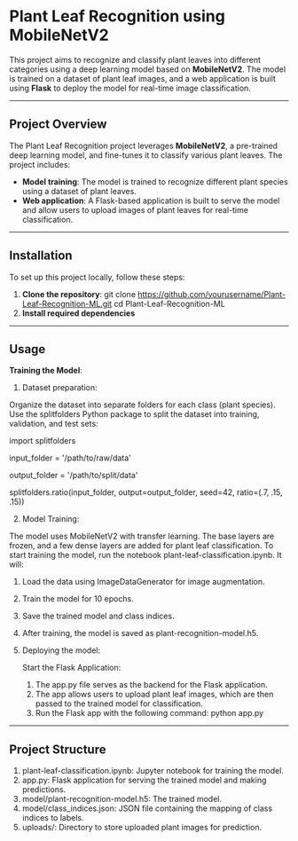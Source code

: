 # Plant Leaf Recognition using MobileNetV2

This project aims to recognize and classify plant leaves into different categories using a deep learning model based on **MobileNetV2**. 
The model is trained on a dataset of plant leaf images, and a web application is built using **Flask** to deploy the model for real-time image 
classification.

---

## Project Overview

The Plant Leaf Recognition project leverages **MobileNetV2**, a pre-trained deep learning model, and fine-tunes it to classify various plant leaves. 
The project includes:
- **Model training**: The model is trained to recognize different plant species using a dataset of plant leaves.
- **Web application**: A Flask-based application is built to serve the model and allow users to upload images of plant leaves for real-time classification.

---

## Installation

To set up this project locally, follow these steps:

1. **Clone the repository**:
   git clone https://github.com/yourusername/Plant-Leaf-Recognition-ML.git
   cd Plant-Leaf-Recognition-ML
2. **Install required dependencies**

---

## Usage

**Training the Model**:

1. Dataset preparation:

Organize the dataset into separate folders for each class (plant species).
Use the splitfolders Python package to split the dataset into training, validation, and test sets:

import splitfolders

input_folder = '/path/to/raw/data'

output_folder = '/path/to/split/data'

splitfolders.ratio(input_folder, output=output_folder, seed=42, ratio=(.7, .15, .15))

2. Model Training:

The model uses MobileNetV2 with transfer learning. The base layers are frozen, and a few dense layers are added for plant leaf classification.
To start training the model, run the notebook plant-leaf-classification.ipynb. It will:

   1. Load the data using ImageDataGenerator for image augmentation.
   2. Train the model for 10 epochs.
   3. Save the trained model and class indices.
   4. After training, the model is saved as plant-recognition-model.h5.

3. Deploying the model:

   Start the Flask Application:

    1. The app.py file serves as the backend for the Flask application.
    2. The app allows users to upload plant leaf images, which are then passed to the trained model for classification.
    3. Run the Flask app with the following command:
          python app.py

---

## Project Structure

   1. plant-leaf-classification.ipynb: Jupyter notebook for training the model.
   2. app.py: Flask application for serving the trained model and making predictions.
   3. model/plant-recognition-model.h5: The trained model.
   4. model/class_indices.json: JSON file containing the mapping of class indices to labels.
   5. uploads/: Directory to store uploaded plant images for prediction.


